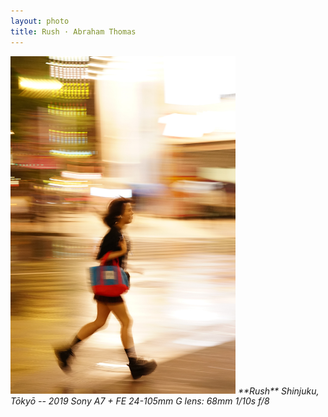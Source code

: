 ```yaml
---
layout: photo
title: Rush · Abraham Thomas
---
```


<img src="/assets/photos/Rush.jpg" width="360px" class="photo">

<i>
**Rush**  
Shinjuku, Tōkyō -- 2019  
Sony A7 + FE 24-105mm G lens: 68mm 1/10s f/8  
</i>
